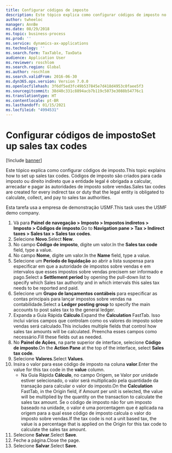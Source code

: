 ```yaml
---
title: Configurar códigos de imposto
description: Este tópico explica como configurar códigos de imposto no Dynamics 365 Finance.
author: twheeloc
manager: AnnBe
ms.date: 08/29/2018
ms.topic: business-process
ms.prod: ''
ms.service: dynamics-ax-applications
ms.technology: ''
ms.search.form: TaxTable, TaxData
audience: Application User
ms.reviewer: roschlom
ms.search.region: Global
ms.author: roschlom
ms.search.validFrom: 2016-06-30
ms.dyn365.ops.version: Version 7.0.0
ms.openlocfilehash: 3f6df5ed3fc49b537845e7d418d4953c0faee5f3
ms.sourcegitcommit: 38d40c331c8894acb7b119c5073e3088b54776c1
ms.translationtype: HT
ms.contentlocale: pt-BR
ms.lasthandoff: 01/15/2021
ms.locfileid: "4994531"
---
```

# <a name="set-up-sales-tax-codes"></a><span data-ttu-id="0ed8c-103">Configurar códigos de imposto</span><span class="sxs-lookup"><span data-stu-id="0ed8c-103">Set up sales tax codes</span></span>

[!include [banner](../../includes/banner.md)]

<span data-ttu-id="0ed8c-104">Este tópico explica como configurar códigos de imposto.</span><span class="sxs-lookup"><span data-stu-id="0ed8c-104">This topic explains how to set up sales tax codes.</span></span> <span data-ttu-id="0ed8c-105">Códigos de imposto são criados para cada imposto ou direito indireto que a entidade legal é obrigada a calcular, arrecadar e pagar às autoridades de imposto sobre vendas.</span><span class="sxs-lookup"><span data-stu-id="0ed8c-105">Sales tax codes are created for every indirect tax or duty that the legal entity is obligated to calculate, collect, and pay to sales tax authorities.</span></span>

<span data-ttu-id="0ed8c-106">Esta tarefa usa a empresa de demonstração USMF.</span><span class="sxs-lookup"><span data-stu-id="0ed8c-106">This task uses the USMF demo company.</span></span>

1. <span data-ttu-id="0ed8c-107">Vá para **Painel de navegação > Imposto > Impostos indiretos > Imposto > Códigos de imposto**.</span><span class="sxs-lookup"><span data-stu-id="0ed8c-107">Go to **Navigation pane > Tax > Indirect taxes > Sales tax > Sales tax codes**.</span></span>
2. <span data-ttu-id="0ed8c-108">Selecione **Novo**.</span><span class="sxs-lookup"><span data-stu-id="0ed8c-108">Select **New**.</span></span>
3. <span data-ttu-id="0ed8c-109">No campo **Código de imposto**, digite um valor.</span><span class="sxs-lookup"><span data-stu-id="0ed8c-109">In the **Sales tax code** field, type a value.</span></span>
4. <span data-ttu-id="0ed8c-110">No campo **Nome**, digite um valor.</span><span class="sxs-lookup"><span data-stu-id="0ed8c-110">In the **Name** field, type a value.</span></span>
5. <span data-ttu-id="0ed8c-111">Selecione um **Período de liquidação** ao abrir a lista suspensa para especificar em que a autoridade de impostos sobre vendas e em intervalos que esses impostos sobre vendas precisem ser informado e pago.</span><span class="sxs-lookup"><span data-stu-id="0ed8c-111">Select a **Settlement period** by opening the pull-down list to specify which Sales tax authority and in which intervals this sales tax needs to be reported and paid.</span></span>
6. <span data-ttu-id="0ed8c-112">Selecione um **Grupo de lançamentos contábeis** para especificar as contas principais para lançar impostos sobre vendas na contabilidade.</span><span class="sxs-lookup"><span data-stu-id="0ed8c-112">Select a **Ledger posting group** to specify the main accounts to post sales tax to the general ledger.</span></span>
7. <span data-ttu-id="0ed8c-113">Expanda a Guia Rápida **Cálculo**.</span><span class="sxs-lookup"><span data-stu-id="0ed8c-113">Expand the **Calculation** FastTab.</span></span> <span data-ttu-id="0ed8c-114">Isso inclui vários campos que controlam como os valores do imposto sobre vendas será calculado.</span><span class="sxs-lookup"><span data-stu-id="0ed8c-114">This includes multiple fields that control how sales tax amounts will be calculated.</span></span> <span data-ttu-id="0ed8c-115">Preencha esses campos como necessário.</span><span class="sxs-lookup"><span data-stu-id="0ed8c-115">Fill these fields out as needed.</span></span>  
8. <span data-ttu-id="0ed8c-116">No **Painel de Ações**, na parte superior de interface, selecione **Código de imposto**.</span><span class="sxs-lookup"><span data-stu-id="0ed8c-116">On the **Action Pane** at the top of the interface, select **Sales tax code**.</span></span>
9. <span data-ttu-id="0ed8c-117">Selecione **Valores**.</span><span class="sxs-lookup"><span data-stu-id="0ed8c-117">Select **Values**.</span></span>
10. <span data-ttu-id="0ed8c-118">Insira o valor para esse código de imposto na coluna **valor**.</span><span class="sxs-lookup"><span data-stu-id="0ed8c-118">Enter the value for this tax code in the **value** column.</span></span>
    - <span data-ttu-id="0ed8c-119">Na Guia Rápida **Cálculo**, no campo Origem, se Valor por unidade estiver selecionado, o valor será multiplicado pela quantidade da transação para calcular o valor do imposto.</span><span class="sxs-lookup"><span data-stu-id="0ed8c-119">On the **Calculation** FastTab, in the Origin field, if Amount per unit is selected, the value will be multiplied by the quantity on the transaction to calculate the sales tax amount.</span></span>  <span data-ttu-id="0ed8c-120">Se o código de imposto não for um imposto baseado na unidade, o valor é uma porcentagem que é aplicada na origem para a qual esse código de imposto calcula o valor do imposto sobre vendas.</span><span class="sxs-lookup"><span data-stu-id="0ed8c-120">If the tax code is not a unit based tax, the value is a percentage that is applied on the Origin for this tax code to calculate the sales tax amount.</span></span>     
11. <span data-ttu-id="0ed8c-121">Selecione **Salvar**.</span><span class="sxs-lookup"><span data-stu-id="0ed8c-121">Select **Save**.</span></span>
12. <span data-ttu-id="0ed8c-122">Feche a página.</span><span class="sxs-lookup"><span data-stu-id="0ed8c-122">Close the page.</span></span>
13. <span data-ttu-id="0ed8c-123">Selecione **Salvar**.</span><span class="sxs-lookup"><span data-stu-id="0ed8c-123">Select **Save**.</span></span>

